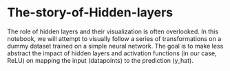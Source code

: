 # The-story-of-Hidden-layers

The role of hidden layers and their visualization is often overlooked. In this notebook, we will attempt to visually follow a series of transformations on a dummy dataset trained on a simple neural network. The goal is to make less abstract the impact of hidden layers and activation functions (in our case, ReLU) on mapping the input (datapoints) to the prediction (y_hat).


